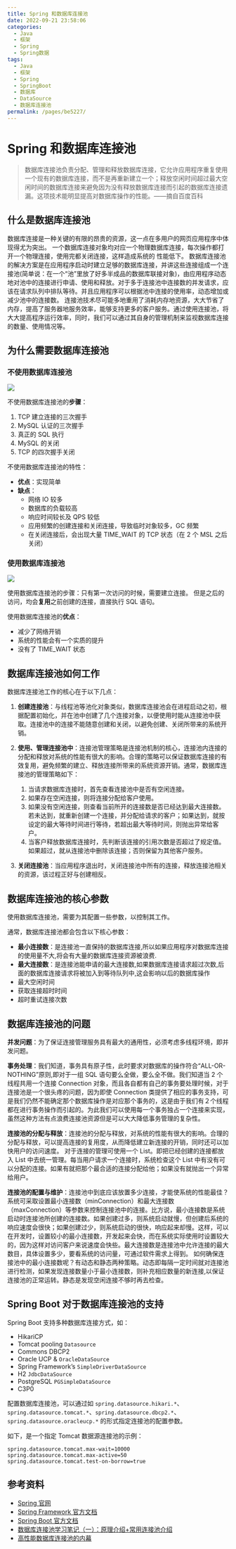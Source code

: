 ```yaml
---
title: Spring 和数据库连接池
date: 2022-09-21 23:58:06
categories: 
  - Java
  - 框架
  - Spring
  - Spring数据
tags: 
  - Java
  - 框架
  - Spring
  - SpringBoot
  - 数据库
  - DataSource
  - 数据库连接池
permalink: /pages/be5227/
---
```


# Spring 和数据库连接池

> 数据库连接池负责分配、管理和释放数据库连接，它允许应用程序重复使用一个现有的数据库连接，而不是再重新建立一个；释放空闲时间超过最大空闲时间的数据库连接来避免因为没有释放数据库连接而引起的数据库连接遗漏。这项技术能明显提高对数据库操作的性能。——摘自百度百科

## 什么是数据库连接池

数据库连接是一种关键的有限的昂贵的资源，这一点在多用户的网页应用程序中体现得尤为突出。 一个数据库连接对象均对应一个物理数据库连接，每次操作都打开一个物理连接，使用完都关闭连接，这样造成系统的 性能低下。 数据库连接池的解决方案是在应用程序启动时建立足够的数据库连接，并讲这些连接组成一个连接池(简单说：在一个“池”里放了好多半成品的数据库联接对象)，由应用程序动态地对池中的连接进行申请、使用和释放。对于多于连接池中连接数的并发请求，应该在请求队列中排队等待。并且应用程序可以根据池中连接的使用率，动态增加或减少池中的连接数。 连接池技术尽可能多地重用了消耗内存地资源，大大节省了内存，提高了服务器地服务效率，能够支持更多的客户服务。通过使用连接池，将大大提高程序运行效率，同时，我们可以通过其自身的管理机制来监视数据库连接的数量、使用情况等。

## 为什么需要数据库连接池

### 不使用数据库连接池

![](https://raw.githubusercontent.com/dunwu/images/dev/snap/20220921231353.png)

不使用数据库连接池的**步骤**：

1. TCP 建立连接的三次握手
2. MySQL 认证的三次握手
3. 真正的 SQL 执行
4. MySQL 的关闭
5. TCP 的四次握手关闭

不使用数据库连接池的特性：

- **优点**：实现简单
- **缺点**：
  - 网络 IO 较多
  - 数据库的负载较高
  - 响应时间较长及 QPS 较低
  - 应用频繁的创建连接和关闭连接，导致临时对象较多，GC 频繁
  - 在关闭连接后，会出现大量 TIME_WAIT 的 TCP 状态（在 2 个 MSL 之后关闭）

### 使用数据库连接池

![](https://raw.githubusercontent.com/dunwu/images/dev/snap/20220921231500.png)

使用数据库连接池的步骤：只有第一次访问的时候，需要建立连接。 但是之后的访问，均会**复用**之前创建的连接，直接执行 SQL 语句。

使用数据库连接池的**优点**：

- 减少了网络开销
- 系统的性能会有一个实质的提升
- 没有了 TIME_WAIT 状态

## 数据库连接池如何工作

数据库连接池工作的核心在于以下几点：

1. **创建连接池**：与线程池等池化对象类似，数据库连接池会在进程启动之初，根据配置初始化，并在池中创建了几个连接对象，以便使用时能从连接池中获取。连接池中的连接不能随意创建和关闭，以避免创建、关闭所带来的系统开销。
2. **使用、管理连接池中**：连接池管理策略是连接池机制的核心，连接池内连接的分配和释放对系统的性能有很大的影响。合理的策略可以保证数据库连接的有效复用，避免频繁的建立、释放连接所带来的系统资源开销。通常，数据库连接池的管理策略如下：

   1. 当请求数据库连接时，首先查看连接池中是否有空闲连接。
   2. 如果存在空闲连接，则将连接分配给客户使用。
   3. 如果没有空闲连接，则查看当前所开的连接数是否已经达到最大连接数。若未达到，就重新创建一个连接，并分配给请求的客户；如果达到，就按设定的最大等待时间进行等待，若超出最大等待时间，则抛出异常给客户。
   4. 当客户释放数据库连接时，先判断该连接的引用次数是否超过了规定值。如果超过，就从连接池中删除该连接；否则保留为其他客户服务。

3. **关闭连接池**：当应用程序退出时，关闭连接池中所有的连接，释放连接池相关的资源，该过程正好与创建相反。

## 数据库连接池的核心参数

使用数据库连接池，需要为其配置一些参数，以控制其工作。

通常，数据库连接池都会包含以下核心参数：

- **最小连接数**：是连接池一直保持的数据库连接,所以如果应用程序对数据库连接的使用量不大,将会有大量的数据库连接资源被浪费.
- **最大连接数**：是连接池能申请的最大连接数,如果数据库连接请求超过次数,后面的数据库连接请求将被加入到等待队列中,这会影响以后的数据库操作
- 最大空闲时间
- 获取连接超时时间
- 超时重试连接次数

## 数据库连接池的问题

**并发问题**：为了保证连接管理服务具有最大的通用性，必须考虑多线程环境，即并发问题。

**事务处理**：我们知道，事务具有原子性，此时要求对数据库的操作符合“ALL-OR-NOTHING”原则,即对于一组 SQL 语句要么全做，要么全不做。我们知道当 2 个线程共用一个连接 Connection 对象，而且各自都有自己的事务要处理时候，对于连接池是一个很头疼的问题，因为即使 Connection 类提供了相应的事务支持，可是我们仍然不能确定那个数据库操作是对应那个事务的，这是由于我们有２个线程都在进行事务操作而引起的。为此我们可以使用每一个事务独占一个连接来实现，虽然这种方法有点浪费连接池资源但是可以大大降低事务管理的复杂性。

**连接池的分配与释放**：连接池的分配与释放，对系统的性能有很大的影响。合理的分配与释放，可以提高连接的复用度，从而降低建立新连接的开销，同时还可以加快用户的访问速度。 对于连接的管理可使用一个 List。即把已经创建的连接都放入 List 中去统一管理。每当用户请求一个连接时，系统检查这个 List 中有没有可以分配的连接。如果有就把那个最合适的连接分配给他；如果没有就抛出一个异常给用户。

**连接池的配置与维护**：连接池中到底应该放置多少连接，才能使系统的性能最佳？系统可采取设置最小连接数（minConnection）和最大连接数（maxConnection）等参数来控制连接池中的连接。比方说，最小连接数是系统启动时连接池所创建的连接数。如果创建过多，则系统启动就慢，但创建后系统的响应速度会很快；如果创建过少，则系统启动的很快，响应起来却慢。这样，可以在开发时，设置较小的最小连接数，开发起来会快，而在系统实际使用时设置较大的，因为这样对访问客户来说速度会快些。最大连接数是连接池中允许连接的最大数目，具体设置多少，要看系统的访问量，可通过软件需求上得到。 如何确保连接池中的最小连接数呢？有动态和静态两种策略。动态即每隔一定时间就对连接池进行检测，如果发现连接数量小于最小连接数，则补充相应数量的新连接,以保证连接池的正常运转。静态是发现空闲连接不够时再去检查。

## Spring Boot 对于数据库连接池的支持

Spring Boot 支持多种数据库连接方式，如：

- HikariCP
- Tomcat pooling `Datasource`
- Commons DBCP2
- Oracle UCP & `OracleDataSource`
- Spring Framework’s `SimpleDriverDataSource`
- H2 `JdbcDataSource`
- PostgreSQL `PGSimpleDataSource`
- C3P0

配置数据库连接池，可以通过如 `spring.datasource.hikari.*`、`spring.datasource.tomcat.*`、`spring.datasource.dbcp2.*`、 `spring.datasource.oracleucp.*` 的形式指定连接池的配置参数。

如下，是一个指定 Tomcat 数据源连接池的示例：

```properties
spring.datasource.tomcat.max-wait=10000
spring.datasource.tomcat.max-active=50
spring.datasource.tomcat.test-on-borrow=true
```

## 参考资料

- [Spring 官网](https://spring.io/)
- [Spring Framework 官方文档](https://docs.spring.io/spring-framework/docs/current/spring-framework-reference/index.html)
- [Spring Boot 官方文档](https://docs.spring.io/spring-boot/docs/current/reference/html/data.html)
- [数据库连接池学习笔记（一）：原理介绍+常用连接池介绍](https://blog.csdn.net/crankz/article/details/82874158)
- [高性能数据库连接池的内幕](https://mp.weixin.qq.com/s?__biz=MzI3MzEzMDI1OQ==&mid=2651814835&idx=1&sn=cb775d3926ce39d12fa420a292c1f83d&scene=0#wechat_redirect)
